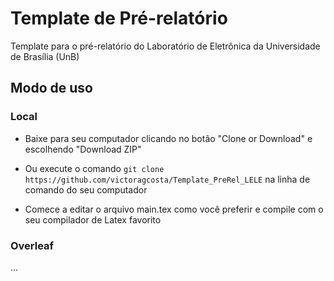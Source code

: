 # Template de Pré-relatório
Template para o pré-relatório do Laboratório de Eletrônica da Universidade de
Brasília (UnB)

## Modo de uso

### Local
* Baixe para seu computador clicando no botão "Clone or Download" e escolhendo
"Download ZIP"

* Ou execute o comando `git clone https://github.com/victoragcosta/Template_PreRel_LELE`
na linha de comando do seu computador

* Comece a editar o arquivo main.tex como você preferir e compile com o seu
compilador de Latex favorito

### Overleaf
...
